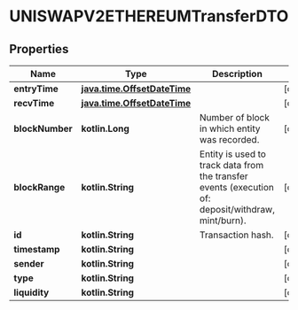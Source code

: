 
# UNISWAPV2ETHEREUMTransferDTO

## Properties
Name | Type | Description | Notes
------------ | ------------- | ------------- | -------------
**entryTime** | [**java.time.OffsetDateTime**](java.time.OffsetDateTime.md) |  |  [optional]
**recvTime** | [**java.time.OffsetDateTime**](java.time.OffsetDateTime.md) |  |  [optional]
**blockNumber** | **kotlin.Long** | Number of block in which entity was recorded. |  [optional]
**blockRange** | **kotlin.String** | Entity is used to track data from the transfer events (execution of: deposit/withdraw, mint/burn). |  [optional]
**id** | **kotlin.String** | Transaction hash. |  [optional]
**timestamp** | **kotlin.String** |  |  [optional]
**sender** | **kotlin.String** |  |  [optional]
**type** | **kotlin.String** |  |  [optional]
**liquidity** | **kotlin.String** |  |  [optional]



